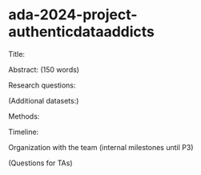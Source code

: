 # ada-2024-project-authenticdataaddicts
Title:

Abstract: (150 words)

Research questions:

(Additional datasets:)

Methods:

Timeline:

Organization with the team (internal milestones until P3)

(Questions for TAs)